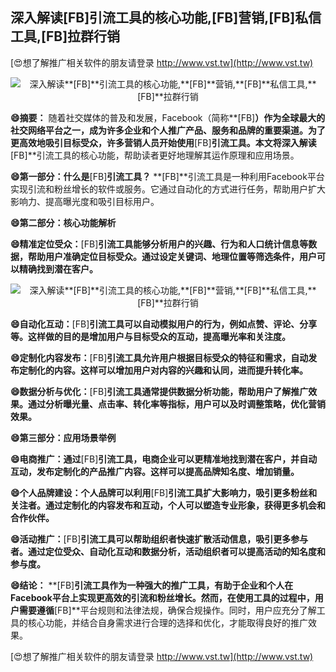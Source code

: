 ## **深入解读**[FB]**引流工具的核心功能,**[FB]**营销,**[FB]**私信工具,**[FB]**拉群行销**

[😍想了解推广相关软件的朋友请登录 http://www.vst.tw](http://www.vst.tw)

 <center><img src="https://vst.tw/MP4/tuiguang/png/8.png" alt="深入解读**[FB]**引流工具的核心功能,**[FB]**营销,**[FB]**私信工具,**[FB]**拉群行销"></center>

**😄摘要：**
随着社交媒体的普及和发展，Facebook（简称**[FB]**）作为全球最大的社交网络平台之一，成为许多企业和个人推广产品、服务和品牌的重要渠道。为了更高效地吸引目标受众，许多营销人员开始使用**[FB]**引流工具。本文将深入解读**[FB]**引流工具的核心功能，帮助读者更好地理解其运作原理和应用场景。

**😄第一部分：什么是**[FB]**引流工具？**
**[FB]**引流工具是一种利用Facebook平台实现引流和粉丝增长的软件或服务。它通过自动化的方式进行任务，帮助用户扩大影响力、提高曝光度和吸引目标用户。

**😄第二部分：核心功能解析**

**😄精准定位受众：**[FB]**引流工具能够分析用户的兴趣、行为和人口统计信息等数据，帮助用户准确定位目标受众。通过设定关键词、地理位置等筛选条件，用户可以精确找到潜在客户。**

 <center><img src="https://vst.tw/MP4/tuiguang/png/6.png" alt="深入解读**[FB]**引流工具的核心功能,**[FB]**营销,**[FB]**私信工具,**[FB]**拉群行销"></center>

**😄自动化互动：**[FB]**引流工具可以自动模拟用户的行为，例如点赞、评论、分享等。这样做的目的是增加用户与目标受众的互动，提高曝光率和关注度。**

**😄定制化内容发布：**[FB]**引流工具允许用户根据目标受众的特征和需求，自动发布定制化的内容。这样可以增加用户对内容的兴趣和认同，进而提升转化率。**

**😄数据分析与优化：**[FB]**引流工具通常提供数据分析功能，帮助用户了解推广效果。通过分析曝光量、点击率、转化率等指标，用户可以及时调整策略，优化营销效果。**

**😄第三部分：应用场景举例**

**😄电商推广：通过**[FB]**引流工具，电商企业可以更精准地找到潜在客户，并自动互动，发布定制化的产品推广内容。这样可以提高品牌知名度、增加销量。**

**😄个人品牌建设：个人品牌可以利用**[FB]**引流工具扩大影响力，吸引更多粉丝和关注者。通过定制化的内容发布和互动，个人可以塑造专业形象，获得更多机会和合作伙伴。**

**😄活动推广：**[FB]**引流工具可以帮助组织者快速扩散活动信息，吸引更多参与者。通过定位受众、自动化互动和数据分析，活动组织者可以提高活动的知名度和参与度。**

**😄结论：**
**[FB]**引流工具作为一种强大的推广工具，有助于企业和个人在Facebook平台上实现更高效的引流和粉丝增长。然而，在使用工具的过程中，用户需要遵循**[FB]**平台规则和法律法规，确保合规操作。同时，用户应充分了解工具的核心功能，并结合自身需求进行合理的选择和优化，才能取得良好的推广效果。

[😍想了解推广相关软件的朋友请登录 http://www.vst.tw](http://www.vst.tw)




